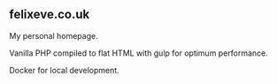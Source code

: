 ## felixeve.co.uk

My personal homepage.

Vanilla PHP compiled to flat HTML with gulp for optimum performance.

Docker for local development.